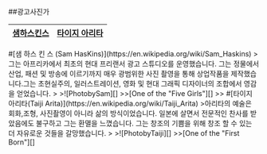 ##광고사진가

[PhotobySam]: http://www.samhaskinsblog.com/wp-content/uploads/2013/09/Gill-Black-stockings-Cover.jpg "Five girls"
[One of the "Five Girls"]: http://www.samhaskinsblog.com/?tag=five-girls

[PhotobyTaiji]: https://s-media-cache-ak0.pinimg.com/564x/4d/94/56/4d94568b5a8f43927f2fb511a56ff2d5.jpg
[One of the "First Born"]: http://gallery916.com/exhibition/firstborn/#

<a href=#Sam>샘하스킨스</a> | <a href=#Taiji>타이지 아리타</a>
--------|---------

<a name=Sam>
#[샘 하스 킨 스 (Sam HasKins)](https://en.wikipedia.org/wiki/Sam_Haskins)
>그는 아프리카에서 최초의 현대 프리랜서 광고 스튜디오를 운영했습니다. 그는 정물에서 산업, 패션 및 방송에 이르기까지 매우 광범위한 사진 촬영을 통해 상업작품을 제작했습니다.그는 초현실주의, 일러스트레이션, 영화 및 현대 그래픽 디자이너의 조합에서 영감을 얻었습니다.
>
>![PhotobySam][]
>>[One of the "Five Girls"][]
>>

<a name=Taiji>
#[타이지 아리타(Taiji Arita)](https://en.wikipedia.org/wiki/Taiji_Arita)
>아리타의 예술은 회화,조형, 사진촬영이 아니라 삶의 방식이었습니다. 일본에 살면서 전문적인 찬사를 받았음에도 불구하고 그는 환멸을 느꼈습니다. 그는 창조의 기쁨을 위해 창조 할 수 있는 더 자유로운 것들을 갈망했습니다.
>
>![PhotobyTaiji][]
>>[One of the "First Born"][]
